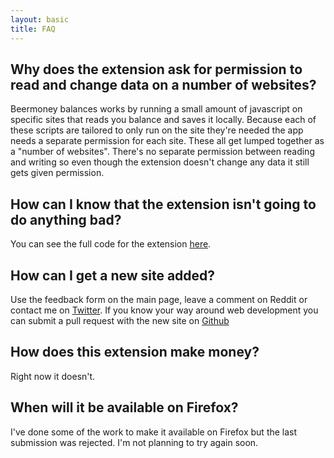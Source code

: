 ```yaml
---
layout: basic
title: FAQ
---
```


Why does the extension ask for permission to read and change data on a number of websites?
----

Beermoney balances works by running a small amount of javascript on specific sites that reads you balance and saves it locally. Because each of these scripts are tailored to only run on the site they're needed the app needs a separate permission for each site. These all get lumped together as a "number of websites". There's no separate permission between reading and writing so even though the extension doesn't change any data it still gets given permission.

How can I know that the extension isn't going to do anything bad?
----------

You can see the full code for the extension [here](https://github.com/skorulis/beermoney-balances). 

How can I get a new site added?
----

Use the feedback form on the main page, leave a comment on Reddit or contact me on [Twitter](https://twitter.com/beermoneybal). If you know your way around web development you can submit a pull request with the new site on [Github](https://github.com/skorulis/beermoney-balances)

How does this extension make money?
-----

Right now it doesn't.

When will it be available on Firefox?
------

I've done some of the work to make it available on Firefox but the last submission was rejected. I'm not planning to try again soon.